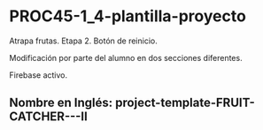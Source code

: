 # PROC45-1_4-plantilla-proyecto
Atrapa frutas. Etapa 2. Botón de reinicio.  

Modificación por parte del alumno en dos secciones diferentes.  


Firebase activo.  

## Nombre en Inglés: project-template-FRUIT-CATCHER---II
